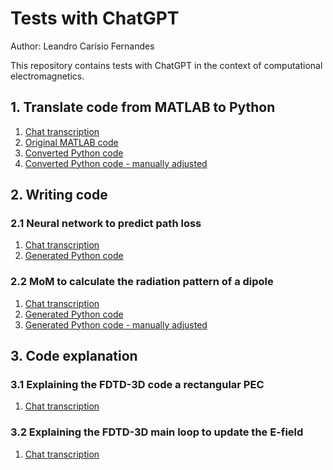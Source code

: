# Tests with ChatGPT 

Author: Leandro Carísio Fernandes

This repository contains tests with ChatGPT in the context of computational electromagnetics.

## 1. Translate code from MATLAB to Python

1. [Chat transcription](./chats/1_conversion_fdtd3_matlab_to_python.txt)
2. [Original MATLAB code](./code/1_matlab_to_python/%5Boriginal%5D%20fdtd_3D_demo.m)
3. [Converted Python code](./code/1_matlab_to_python/%5Bconverted_chatgpt%5D%20fdtd_3D_demo.py)
4. [Converted Python code - manually adjusted](./code/1_matlab_to_python/%5Badjusted%5D%20fdtd_3D_demo.py)

## 2. Writing code

### 2.1 Neural network to predict path loss

1. [Chat transcription](./chats/2_nn_path_loss_900_mhz.txt)
2. [Generated Python code](./code/2_nn_pl_900mhz/script_nn.py)

### 2.2 MoM to calculate the radiation pattern of a dipole

1. [Chat transcription](./chats/3_mom_dipole.txt)
2. [Generated Python code](./code/3_mom_dipole/%5Bgenerated_chatgpt%5D%20mom_dipole.py)
3. [Generated Python code - manually adjusted](./code/3_mom_dipole/%5Badjusted%5D%20mom_dipole.py)

## 3. Code explanation

### 3.1 Explaining the FDTD-3D code a rectangular PEC

1. [Chat transcription](./chats/4_pec_rectangular_answer.txt)

### 3.2 Explaining the FDTD-3D main loop to update the E-field

1. [Chat transcription](./chats/5_fdtd_loop_e_field_changed.txt)